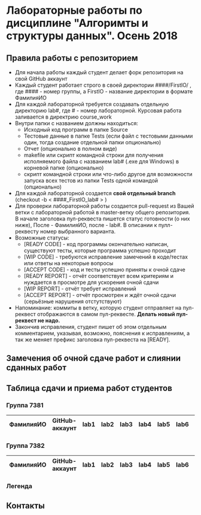 # Лабораторные работы по дисциплине "Алгоримты и структуры данных". Осень 2018

## Правила работы с репозиторием

- Для начала работы каждый студент делает форк репозитория на свой GitHub аккаунт
- Каждый студент работает строго в своей директории ####/FirstIO/ , где #### - номер группы, а FirstIO - название директории в формате ФамилияИО
- Для каждой лабораторной требуется создавать отдельную директорию lab#, где # - номер лабораторной. Курсовая работа заливается в директрию course_work
- Внутри папки с названием должны находиться:
    * Исходный код программ в папке Source
    * Тестовые данные в папке Tests (если файл с тестовыми данными один, тогда создание отдельной папки опционально)
    * Отчет (опционально в полном виде)
    * makefile или скрипт командной строки для получения исполняемого файла с названием lab# (.exe для Windows) в корневой папке (опционально)
    * скрипт командной строки или что-либо другое для возможности запуска всех тестов из папки Tests одной командой (опционально)
- Для каждой лабораторной создается **свой отдельный branch** (checkout -b < ####\_FirstIO\_lab# > )
- Для проверки лабораторной работы создается pull-request из Вашей ветки с лабораторной работой в master-ветку общего репозитория. В начале заголовка пул-реквеста пишется статус готовности (о них ниже), После - ФамилияИО, после - lab#. В описании к пулл-реквесту номер выбранного варианта. 
- Возможные статусы:
    * [READY CODE] - код программы окончательно написан, существуют тесты, которые программа успешно проходит
    * [WIP CODE] - требуются исправление замечений в коде/тестах или ответы на некоторые вопросы
    * [ACCEPT CODE] - код и тесты успешно приняты к очной сдаче
    * [READY REPORT] - отчёт соответствует всем критериям и нуждается в просмотре для ускорения очной сдачи
    * [WIP REPORT] - отчёт требует исправлений
    * [ACCEPT REPORT] - отчёт просмотрен и ждёт очной сдачи (серьёзные нарушения отстутствуют)
- Напоминание: коммиты в ветку, которую студент отправляет на пул-реквест отображаются в самом пул-реквесте. **Делать новый пул-реквест не надо.**
- Закончив исправления, студент пишет об этом отдельным комментарием, указывая, возможно, пояснения к исправлениям, а так же меняет префикс заголовка пул-реквеста на [READY].

## Замечения об очной сдаче работ и слиянии сданных работ


## Таблица сдачи и приема работ студентов

### Группа 7381

| ФамилияИО     | GitHub-аккаунт     | lab1  | lab2  | lab3  | lab4  | lab5  | lab6  | lab7  |
| ------------- | ------------------ | ----- | ----- | ----- | ----- | ----- | ----- | ----- |

### Группа 7382

| ФамилияИО     | GitHub-аккаунт     | lab1  | lab2  | lab3  | lab4  | lab5  | lab6  | lab7  |
| ------------- | ------------------ | ----- | ----- | ----- | ----- | ----- | ----- | ----- |

### Легенда

## Контакты

